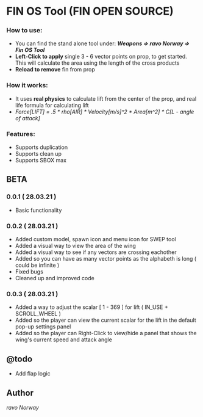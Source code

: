 # FIN OS Tool (FIN OPEN SOURCE)

### How to use:
* You can find the stand alone tool under: ***Weapons => ravo Norway => Fin OS Tool***
* **Left-Click to apply** single 3 - 6 vector points on prop, to get started. This will calculate the area using the length of the cross products
* **Reload to remove** fin from prop

### How it works:
* It uses **real physics** to calculate lift from the center of the prop, and real life formula for calculating lift
* *Force[LIFT] = .5 * rho[AIR] * Velocity[m/s]^2 * Area[m^2] * C[L - angle of attack]*

### Features:
* Supports duplication
* Supports clean up
* Supports SBOX max

## BETA
### 0.0.1 ( 28.03.21 )
- Basic functionality
### 0.0.2 ( 28.03.21 )
- Added custom model, spawn icon and menu icon for SWEP tool
- Added a visual way to view the area of the wing
- Added a visual way to see if any vectors are crossing eachother
- Added so you can have as many vector points as the alphabeth is long ( could be infinite )
- Fixed bugs
- Cleaned up and improved code
### 0.0.3 ( 28.03.21 )
- Added a way to adjust the scalar [ 1 - 369 ] for lift ( IN_USE + SCROLL_WHEEL )
- Added so the player can view the current scalar for the lift in the default pop-up settings panel
- Added so the player can Right-Click to view/hide a panel that shows the wing's current speed and attack angle

## @todo
- Add flap logic

## Author
*ravo Norway*

